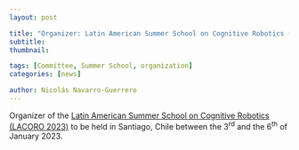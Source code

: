 ```yaml
---
layout: post

title: "Organizer: Latin American Summer School on Cognitive Robotics (LACORO 2023)"
subtitle: 
thumbnail: 

tags: [Committee, Summer School, organization]
categories: [news]

author: Nicolás Navarro-Guerrero
---
```


Organizer of the <a href="https://lacoro.gitlab.io/2023/" target="_blank">Latin American Summer School on Cognitive Robotics (LACORO 2023)</a> to be held in Santiago, Chile between the 3<sup>rd</sup> and the 6<sup>th</sup> of January 2023.

<!--more-->

